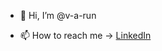 - 👋 Hi, I’m @v-a-run
<!-- - 👀 I’m interested in Web Development, Full Stack Development and Software Development roles.
- 🌱 I’m currently learning React.js, Data Structures & Algorithms. -->
- 📫 How to reach me -> [LinkedIn](https://www.linkedin.com/in/varunk26/ "Varun's LinkedIn Profile")

<!---
- 💞️ I’m looking to collaborate on ...
--->
<!---
v-a-run/v-a-run is a ✨ special ✨ repository because its `README.md` (this file) appears on your GitHub profile.
You can click the Preview link to take a look at your changes.
--->
